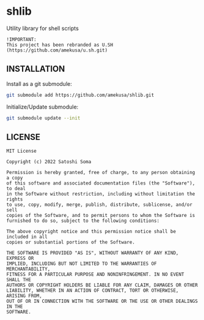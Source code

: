 # shlib
Utility library for shell scripts

	!IMPORTANT:
 	This project has been rebranded as U.SH (https://github.com/amekusa/u.sh.git)

## INSTALLATION
Install as a git submodule:

```sh
git submodule add https://github.com/amekusa/shlib.git
```

Initialize/Update submodule:

```sh
git submodule update --init
```

## LICENSE

	MIT License

	Copyright (c) 2022 Satoshi Soma

	Permission is hereby granted, free of charge, to any person obtaining a copy
	of this software and associated documentation files (the "Software"), to deal
	in the Software without restriction, including without limitation the rights
	to use, copy, modify, merge, publish, distribute, sublicense, and/or sell
	copies of the Software, and to permit persons to whom the Software is
	furnished to do so, subject to the following conditions:

	The above copyright notice and this permission notice shall be included in all
	copies or substantial portions of the Software.

	THE SOFTWARE IS PROVIDED "AS IS", WITHOUT WARRANTY OF ANY KIND, EXPRESS OR
	IMPLIED, INCLUDING BUT NOT LIMITED TO THE WARRANTIES OF MERCHANTABILITY,
	FITNESS FOR A PARTICULAR PURPOSE AND NONINFRINGEMENT. IN NO EVENT SHALL THE
	AUTHORS OR COPYRIGHT HOLDERS BE LIABLE FOR ANY CLAIM, DAMAGES OR OTHER
	LIABILITY, WHETHER IN AN ACTION OF CONTRACT, TORT OR OTHERWISE, ARISING FROM,
	OUT OF OR IN CONNECTION WITH THE SOFTWARE OR THE USE OR OTHER DEALINGS IN THE
	SOFTWARE.
